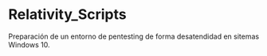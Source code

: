 # Relativity_Scripts

Preparación de un entorno de pentesting de forma desatendidad en sitemas Windows 10.

